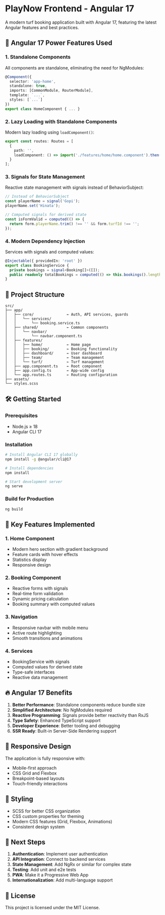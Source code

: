 # PlayNow Frontend - Angular 17

A modern turf booking application built with Angular 17, featuring the latest Angular features and best practices.

## 🚀 Angular 17 Power Features Used

### 1. Standalone Components
All components are standalone, eliminating the need for NgModules:
```typescript
@Component({
  selector: 'app-home',
  standalone: true,
  imports: [CommonModule, RouterModule],
  template: `...`,
  styles: [`...`]
})
export class HomeComponent { ... }
```

### 2. Lazy Loading with Standalone Components
Modern lazy loading using `loadComponent()`:
```typescript
export const routes: Routes = [
  { 
    path: '', 
    loadComponent: () => import('./features/home/home.component').then(m => m.HomeComponent) 
  }
];
```

### 3. Signals for State Management
Reactive state management with signals instead of BehaviorSubject:
```typescript
// Instead of BehaviorSubject
const playerName = signal('Gopi');
playerName.set('Hinata');

// Computed signals for derived state
const isFormValid = computed(() => {
  return form.playerName.trim() !== '' && form.turfId !== '';
});
```

### 4. Modern Dependency Injection
Services with signals and computed values:
```typescript
@Injectable({ providedIn: 'root' })
export class BookingService {
  private bookings = signal<Booking[]>([]);
  public readonly totalBookings = computed(() => this.bookings().length);
}
```

## 📁 Project Structure

```
src/
├── app/
│   ├── core/               ← Auth, API services, guards
│   │   └── services/
│   │       └── booking.service.ts
│   ├── shared/             ← Common components
│   │   └── navbar/
│   │       └── navbar.component.ts
│   ├── features/
│   │   ├── home/           ← Home page
│   │   ├── booking/        ← Booking functionality
│   │   ├── dashboard/      ← User dashboard
│   │   ├── team/           ← Team management
│   │   └── turf/           ← Turf management
│   ├── app.component.ts    ← Root component
│   ├── app.config.ts       ← App-wide config
│   └── app.routes.ts       ← Routing configuration
├── assets/
└── styles.scss
```

## 🛠️ Getting Started

### Prerequisites
- Node.js ≥ 18
- Angular CLI 17

### Installation
```bash
# Install Angular CLI 17 globally
npm install -g @angular/cli@17

# Install dependencies
npm install

# Start development server
ng serve
```

### Build for Production
```bash
ng build
```

## 🎯 Key Features Implemented

### 1. Home Component
- Modern hero section with gradient background
- Feature cards with hover effects
- Statistics display
- Responsive design

### 2. Booking Component
- Reactive forms with signals
- Real-time form validation
- Dynamic pricing calculation
- Booking summary with computed values

### 3. Navigation
- Responsive navbar with mobile menu
- Active route highlighting
- Smooth transitions and animations

### 4. Services
- BookingService with signals
- Computed values for derived state
- Type-safe interfaces
- Reactive data management

## 🔥 Angular 17 Benefits

1. **Better Performance**: Standalone components reduce bundle size
2. **Simplified Architecture**: No NgModules required
3. **Reactive Programming**: Signals provide better reactivity than RxJS
4. **Type Safety**: Enhanced TypeScript support
5. **Developer Experience**: Better tooling and debugging
6. **SSR Ready**: Built-in Server-Side Rendering support

## 📱 Responsive Design

The application is fully responsive with:
- Mobile-first approach
- CSS Grid and Flexbox
- Breakpoint-based layouts
- Touch-friendly interactions

## 🎨 Styling

- SCSS for better CSS organization
- CSS custom properties for theming
- Modern CSS features (Grid, Flexbox, Animations)
- Consistent design system

## 🚀 Next Steps

1. **Authentication**: Implement user authentication
2. **API Integration**: Connect to backend services
3. **State Management**: Add NgRx or similar for complex state
4. **Testing**: Add unit and e2e tests
5. **PWA**: Make it a Progressive Web App
6. **Internationalization**: Add multi-language support

## 📄 License

This project is licensed under the MIT License.
